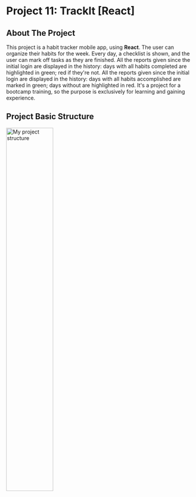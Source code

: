 # Project 11: Tracklt [React]


## About The Project

This project is a habit tracker mobile app, using **React**. The user can organize their habits for the week. Every day, a checklist is shown, and the user can mark off tasks as they are finished. All the reports given since the initial login are displayed in the history: days with all habits completed are highlighted in green; red if they're not. All the reports given since the initial login are displayed in the history: days with all habits accomplished are marked in green; days without are highlighted in red. It's a project for a bootcamp training, so the purpose is exclusively for learning and gaining experience.



## Project Basic Structure

<img align="left" width="50%" src="./src/img/Tracklt.drawio.png" alt="My project structure">  
